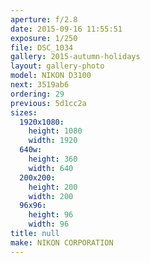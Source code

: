 ```yaml
---
aperture: f/2.8
date: 2015-09-16 11:55:51
exposure: 1/250
file: DSC_1034
gallery: 2015-autumn-holidays
layout: gallery-photo
model: NIKON D3100
next: 3519ab6
ordering: 29
previous: 5d1cc2a
sizes:
  1920x1080:
    height: 1080
    width: 1920
  640w:
    height: 360
    width: 640
  200x200:
    height: 200
    width: 200
  96x96:
    height: 96
    width: 96
title: null
make: NIKON CORPORATION
---
```

